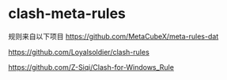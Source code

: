 # clash-meta-rules
 规则来自以下项目
 https://github.com/MetaCubeX/meta-rules-dat
 
 https://github.com/Loyalsoldier/clash-rules
 
 https://github.com/Z-Siqi/Clash-for-Windows_Rule
